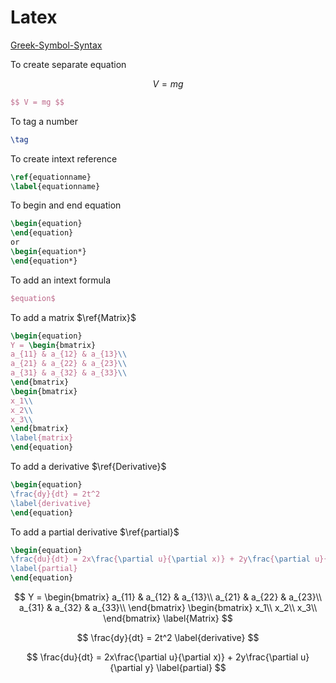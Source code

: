 # Latex

[Greek-Symbol-Syntax](https://jblevins.org/log/greek)

To create separate equation

$$ V = mg $$

```latex
$$ V = mg $$
```

To tag a number

```latex
\tag
```

To create intext reference

```latex
\ref{equationname}
\label{equationname}
```

To begin and end equation

```latex
\begin{equation}
\end{equation}
or
\begin{equation*}
\end{equation*}
```

To add an intext formula

```latex
$equation$
```

To add a matrix $\ref{Matrix}$

```latex
\begin{equation}
Y = \begin{bmatrix}
a_{11} & a_{12} & a_{13}\\
a_{21} & a_{22} & a_{23}\\
a_{31} & a_{32} & a_{33}\\
\end{bmatrix}
\begin{bmatrix}
x_1\\
x_2\\
x_3\\
\end{bmatrix}
\label{matrix}
\end{equation}
```

To add a derivative $\ref{Derivative}$

```latex
\begin{equation}
\frac{dy}{dt} = 2t^2
\label{derivative}
\end{equation}
```

To add a partial derivative $\ref{partial}$

```latex
\begin{equation}
\frac{du}{dt} = 2x\frac{\partial u}{\partial x)} + 2y\frac{\partial u}{\partial y}
\label{partial}
\end{equation}
```

$$
Y = \begin{bmatrix}
a_{11} & a_{12} & a_{13}\\
a_{21} & a_{22} & a_{23}\\
a_{31} & a_{32} & a_{33}\\
\end{bmatrix}
\begin{bmatrix}
x_1\\
x_2\\
x_3\\
\end{bmatrix}
\label{Matrix}
$$

$$
\frac{dy}{dt} = 2t^2
\label{derivative}
$$

$$
\frac{du}{dt} = 2x\frac{\partial u}{\partial x)} + 2y\frac{\partial u}{\partial y}
\label{partial}
$$